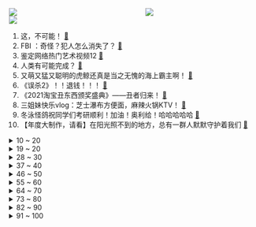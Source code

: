 <div >
	<a style="float:left;width:55%;" href = "https://github.com/anuraghazra/github-readme-stats">
	 <img src = "https://github-readme-stats.vercel.app/api?username=iuuuuuaena&theme=buefy&show_icons=true"/>
	</a>
	<a  style="float:right;width:45%" href = "https://github.com/anuraghazra/github-readme-stats">
	 <img  src="https://github-readme-stats.vercel.app/api/top-langs/?username=anuraghazra&layout=compact"/>
	</a>
	</div>

[![](https://img.shields.io/badge/jxd-@jxdgogogo.xyz-yellowgreen.svg)](https://www.jxdgogogo.xyz)<br>
1. 这，不可能！ [:link:](//www.bilibili.com/video/BV16L411j7Xy) <br>
2. FBI ：奇怪？犯人怎么消失了？ [:link:](//www.bilibili.com/video/BV1TP4y1H7ey) <br>
3. 鉴定网络热门艺术视频12 [:link:](//www.bilibili.com/video/BV1z34y167mx) <br>
4. 人类有可能完成？ [:link:](//www.bilibili.com/video/BV1er4y1U79H) <br>
5. 又萌又猛又聪明的虎鲸还真是当之无愧的海上霸主啊！ [:link:](//www.bilibili.com/video/BV1GQ4y1Y7HJ) <br>
6. 《误杀2》！！退钱！！！ [:link:](//www.bilibili.com/video/BV1Kg411A7ue) <br>
7. 《2021淘宝丑东西颁奖盛典》——丑者归来！ [:link:](//www.bilibili.com/video/BV1rZ4y1Q7kW) <br>
8. 三姐妹快乐vlog：芝士瀑布方便面，麻辣火锅KTV！ [:link:](//www.bilibili.com/video/BV1SP4y1n7FK) <br>
9. 冬泳怪鸽祝同学们考研顺利！加油！奥利给！哈哈哈哈哈 [:link:](//www.bilibili.com/video/BV1eb4y1q7ta) <br>
10. 【年度大制作，请看】在阳光照不到的地方，总有一群人默默守护着我们 [:link:](//www.bilibili.com/video/BV1Ea411k7Ui) <br>
<details>
<summary>10 ~ 20</summary>

11. 人生第一次做烤乳猪，皮比薯片还脆，帅小伙吃嗨了！ [:link:](//www.bilibili.com/video/BV1zL4y1J7RW) <br>
12. 【时代少年团】火力全开演唱会 幕后花絮 [:link:](//www.bilibili.com/video/BV1RY411W7wj) <br>
13. 看到这一幕，我直接绷不住了。。。 [:link:](//www.bilibili.com/video/BV1GF411676j) <br>
14. 80岁老大爷再次吹响让敌人闻声丧胆的冲锋号，热血沸腾！向老兵致敬！ [:link:](//www.bilibili.com/video/BV1aM4y1c7gt) <br>
15. 我国首个抗新冠特效药输液完立刻起效 [:link:](//www.bilibili.com/video/BV1ZQ4y1a7QB) <br>
16. 《痒》笑死，老鼠跳舞居然这么涩情 [:link:](//www.bilibili.com/video/BV15F41167Em) <br>
17. 漠叔远到广西宣传农村，老乡纷纷介绍媳妇 [:link:](//www.bilibili.com/video/BV1AP4y1H7Sh) <br>
18. 当宁死不吃虾壳的英国公公，遇到带壳吃的椒盐大虾，真香？ [:link:](//www.bilibili.com/video/BV1Yb4y1q7FH) <br>
19. 【剧情MV】Lover Boy 88❤晚晚奶味RAP甜蜜暴击 [:link:](//www.bilibili.com/video/BV1PQ4y1Y7DY) <br>
</details>
<details>
<summary>19 ~ 20</summary>

20. 天玑9000前瞻上手：这次发哥有点强！ [:link:](//www.bilibili.com/video/BV1Ri4y1d7qb) <br>
21. 用一千万抽，揭示原神抽卡系统全部细节 [:link:](//www.bilibili.com/video/BV19Y411W7W5) <br>
22. 外面风好大 家里好冷 [:link:](//www.bilibili.com/video/BV1i3411x756) <br>
23. 投壶挑战！男朋友竟然让我买史上最贵的乐高…. [:link:](//www.bilibili.com/video/BV1xq4y1B7Nd) <br>
24. 请饼叔吃海鲜大咖的天花板，鲜到极致，一口入魂 [:link:](//www.bilibili.com/video/BV17L411j7jQ) <br>
25. 如果王家卫拍张大仙 [:link:](//www.bilibili.com/video/BV1Dm4y1X7Sa) <br>
26. 免费上映！超凡蜘蛛侠3应该是这样拍的！(游戏电影)《漫威/超凡蜘蛛侠3-战导剪辑版》 [:link:](//www.bilibili.com/video/BV1oP4y1n7YM) <br>
27. 呼噜噜~ 来和新朋友一起玩吧 [:link:](//www.bilibili.com/video/BV1dm4y1X7ZS) <br>
28. 【原神3D动画】钟离处决技 [:link:](//www.bilibili.com/video/BV1eR4y1W7Gm) <br>
</details>
<details>
<summary>28 ~ 30</summary>

29. 【空岛】无 中 生 有 [:link:](//www.bilibili.com/video/BV1ag411w78g) <br>
30. 薇娅偷逃税被罚 [:link:](//www.bilibili.com/video/BV1n34y167Rz) <br>
31. 荧 vs 遗迹守卫 - 原神动画 [:link:](//www.bilibili.com/video/BV1mY411W78V) <br>
32. 厦门海洋三所的珊瑚保育馆 [:link:](//www.bilibili.com/video/BV1tR4y1W7Su) <br>
33. 看完心情会变好噢~ [:link:](//www.bilibili.com/video/BV1G34y167tr) <br>
34. 还记得前几天吃的烧烤吗？挺好吃，再来吃一次。 [:link:](//www.bilibili.com/video/BV1Jb4y1v7LW) <br>
35. 一根弦 [:link:](//www.bilibili.com/video/BV1RL4y1J7wJ) <br>
36. 动画《凡人修仙传》的动作导演穆宁发的动作捕捉花絮 [:link:](//www.bilibili.com/video/BV11Z4y1Q7Fa) <br>
37. 【王喜顺】Something Just Like 对对对⚡ [:link:](//www.bilibili.com/video/BV1XY411W7Tj) <br>
</details>
<details>
<summary>37 ~ 40</summary>

38. 陈奕迅一夜2亿播放的《孤勇者》，居然是患癌女粉丝写的，破防了！ [:link:](//www.bilibili.com/video/BV1uQ4y1Y7gv) <br>
39. 谁能拒绝一只可爱的小狗呢？ [:link:](//www.bilibili.com/video/BV1nM4y1c7vk) <br>
40. 生日聚会！朋友竟送我法拉利？！ [:link:](//www.bilibili.com/video/BV1tS4y1M7SA) <br>
41. 全世界排名第一的蛋糕！包教包会，闭着眼睛也能做出来！ [:link:](//www.bilibili.com/video/BV1D44y1E7QK) <br>
42. aespa Cover Dreams Come True MV公开 [:link:](//www.bilibili.com/video/BV1cF411B7h6) <br>
43. 【4K60FPS】陈奕迅《葡萄成熟时》神级现场！祝大家冬至安康 [:link:](//www.bilibili.com/video/BV1s34y167Rd) <br>
44. 别买！！做培根太简单！但是必须一定千万得注意...... [:link:](//www.bilibili.com/video/BV1ci4y1o7gV) <br>
45. 只有中国人才能理解的中国式浪漫 [:link:](//www.bilibili.com/video/BV1ib4y1q7MB) <br>
46. 《明日方舟》EP - Heal the World [:link:](//www.bilibili.com/video/BV1fb4y1e7Gv) <br>
</details>
<details>
<summary>46 ~ 50</summary>

47. 【野生人类图鉴】奶奶带大，广场一霸 [:link:](//www.bilibili.com/video/BV1RQ4y1a717) <br>
48. 断章取义的把戏，还要玩多久？倭寇就是日本人，并非中国人假扮！ [:link:](//www.bilibili.com/video/BV1yQ4y1a7Ve) <br>
49. 精准打击 [:link:](//www.bilibili.com/video/BV1B3411x7cv) <br>
50. 烈士遗孀朱引梅：背着黄金乞讨10年，金子般的忠诚 [:link:](//www.bilibili.com/video/BV1434y167Mx) <br>
51. 联合整蛊徐大虾，结果居然... [:link:](//www.bilibili.com/video/BV1tS4y1Q7ud) <br>
52. 我的世界？不就是个种田游戏嘛！  【我的世界#04】 [:link:](//www.bilibili.com/video/BV12r4y1D7m5) <br>
53. 【侦查冰】腾讯VS网易的强强对决，在一场Dota比赛中打响 [:link:](//www.bilibili.com/video/BV1bY411H7ra) <br>
54. 致敬伟大的父亲 [:link:](//www.bilibili.com/video/BV14Q4y1Y7on) <br>
55. 没有男人可以拒绝这个视频！！！ [:link:](//www.bilibili.com/video/BV1YL411j7Tk) <br>
</details>
<details>
<summary>55 ~ 60</summary>

56. 17个简单有趣的小食谱～ [:link:](//www.bilibili.com/video/BV1Wr4y1U7bo) <br>
57. 《百变CEO》 [:link:](//www.bilibili.com/video/BV1Ui4y1d7L2) <br>
58. 满级幼崽，强大爆发力，这躲闪速度我都惊呆了 [:link:](//www.bilibili.com/video/BV1Wb4y1q7ro) <br>
59. 为了防止电视诈骗把电视砸了【阅片无数Ⅱ 32】 [:link:](//www.bilibili.com/video/BV1xu411S7K1) <br>
60. 东北菜的份量震惊我南方人一整年, 东北胃大满足!美食探店/无广试吃员 [:link:](//www.bilibili.com/video/BV1VZ4y1X7CK) <br>
61. 实锤《风起洛阳》抄袭《凡人修仙传》！跪求转发提高热度呀！！！！ [:link:](//www.bilibili.com/video/BV1b34y167tP) <br>
62. 2021B站跨晚主题影片《放焰火》| 灿烂奔赴 最美的夜 [:link:](//www.bilibili.com/video/BV1Y34y167ot) <br>
63. 美国医生：这是17世纪的针灸术！（挥棒 [:link:](//www.bilibili.com/video/BV1t34y167gy) <br>
64. 一个人花400元去吃奢华海鲜拼盘 今天自己吃个爽 [:link:](//www.bilibili.com/video/BV1Xq4y12785) <br>
</details>
<details>
<summary>64 ~ 70</summary>

65. 【深度解读】一段视频，看透希腊债务危机！ [:link:](//www.bilibili.com/video/BV17q4y1B7R9) <br>
66. 我买了一些丑东西....... [:link:](//www.bilibili.com/video/BV1GP4y1H7Mu) <br>
67. 【罗汉鬼套路】LOL螃蟹骚套路 瞬间给敌人整破防！ [:link:](//www.bilibili.com/video/BV1xL41157LA) <br>
68. 那个男孩不会让她输的 [:link:](//www.bilibili.com/video/BV17q4y1B74g) <br>
69. 【三年之约】无论你在世界的何处，我都一定会再去见你！ [:link:](//www.bilibili.com/video/BV1gZ4y1X7HP) <br>
70. 冬至的小潮tEam！ [:link:](//www.bilibili.com/video/BV1cR4y1s76U) <br>
71. 三清潭烧鹅 厨子探店¥510 [:link:](//www.bilibili.com/video/BV1Gg411A7Ek) <br>
72. 我们是冠军！三国杀荣登STEAM劣强榜第一 [:link:](//www.bilibili.com/video/BV1TL4y1n7td) <br>
73. 【基德】疯传的出血热，到底是怎么回事 [:link:](//www.bilibili.com/video/BV1na41167Hp) <br>
</details>
<details>
<summary>73 ~ 80</summary>

74. 春晚小品《再考亿次四级》 [:link:](//www.bilibili.com/video/BV1Bi4y197gf) <br>
75. 玩个象棋都能开挂？万宁象棋这游戏就离谱！ [:link:](//www.bilibili.com/video/BV1cr4y1Q72G) <br>
76. 【进击的巨人】肝帝！700小时手绘，时隔120天，利威尔暴虐野兽巨人名场面！ [:link:](//www.bilibili.com/video/BV1eM4y1c7mg) <br>
77. 制作一只超大的等身大鸭鸭！布洛妮娅等身手办 [:link:](//www.bilibili.com/video/BV15P4y1H7cj) <br>
78. 出现了不太精神的领养人 [:link:](//www.bilibili.com/video/BV1jR4y1W7VM) <br>
79. 波士顿大龙虾说它冷，我帮它洗白白盖上被子煮一煮。 [:link:](//www.bilibili.com/video/BV1RM4y1c7c4) <br>
80. 当睡醒后发现家里变了样会发生什么？ [:link:](//www.bilibili.com/video/BV1Ri4y1d7V8) <br>
81. 《论 配 音 的 重 要 性》 [:link:](//www.bilibili.com/video/BV1sR4y1W7HL) <br>
82. 【第九图书馆】生化危机编年史第九期！反转反转再反转，生化危机启示录，最像悬疑美剧的生化危机！ [:link:](//www.bilibili.com/video/BV18Y411W7SC) <br>
</details>
<details>
<summary>82 ~ 90</summary>

83. 花一年时间复刻红楼梦中的冷香丸！做完之后不吃还要埋在土里？ [:link:](//www.bilibili.com/video/BV1CY411W7KS) <br>
84. 危！当着爸妈面让女友闭嘴！女友没急爸妈急眼了？！ [:link:](//www.bilibili.com/video/BV1mr4y1D7wF) <br>
85. 巨牢固！史上最简单的圆头速成！！牢固到甩不掉！ [:link:](//www.bilibili.com/video/BV1DY411W7Ut) <br>
86. 你真的会安慰人么？教你做一个温暖的人 [:link:](//www.bilibili.com/video/BV1cD4y1c7Vu) <br>
87. 主持人：不好意思，话筒不够用了... [:link:](//www.bilibili.com/video/BV1wD4y1c7bA) <br>
88. “要活在自己的热爱里 而不是别人的眼光里” [:link:](//www.bilibili.com/video/BV1uR4y1W7zf) <br>
89. 2021烂剧年终大联欢，第二届金抹布颁奖典礼来了！ [:link:](//www.bilibili.com/video/BV1hL411j7Xg) <br>
90. “这头猪……让我笑了整整2分50秒呀！” [:link:](//www.bilibili.com/video/BV1xQ4y1Y7rr) <br>
91. 90后小伙穷游了3年变成了60后，酒店前台都不敢相信 [:link:](//www.bilibili.com/video/BV1PR4y1W7yL) <br>
</details>
<details>
<summary>91 ~ 100</summary>

92. 2021 我的21岁 [:link:](//www.bilibili.com/video/BV1Rg411w7uU) <br>
93. 出租车起步价一首歌 [:link:](//www.bilibili.com/video/BV1vZ4y1Q7GA) <br>
94. 好久没有这样快乐过了 [:link:](//www.bilibili.com/video/BV1mZ4y1Q7Ma) <br>
95. RLCraft！敢杀我马！最新2.9版 EP24！ [:link:](//www.bilibili.com/video/BV1iY411W72y) <br>
96. 每一帧都是屏保！刷新你对祖国大地的认知！ [:link:](//www.bilibili.com/video/BV1XM4y1c7fG) <br>
97. bzzb？B站直播！ 我，火星包，来了！ [:link:](//www.bilibili.com/video/BV1Cb4y1v74x) <br>
98. aespa新曲《Dreams Come True》MV公开！ [:link:](//www.bilibili.com/video/BV1iL411j7MW) <br>
99. 烤 鸡 天 花 板 [:link:](//www.bilibili.com/video/BV1oQ4y1a7hL) <br>
100. 我不懂台球，但《万宁台球》让我大受震撼！ [:link:](//www.bilibili.com/video/BV1jQ4y1Y79M) <br>
</details>
